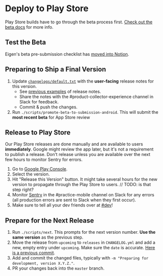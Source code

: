 # Deploy to Play Store

Play Store builds have to go through the beta process first. [Check out the beta docs](./deploy_to_beta.md) for more info.

## Test the Beta

Eigen's beta pre-submission checklist has [moved into Notion](https://www.notion.so/artsy/Pre-submission-QA-Checklist-785e3233fdcf423f95ee239ab3c22ec3).

## Preparing to Ship a Final Version

1. Update [`changelogs/default.txt`](https://github.com/artsy/eigen/blob/master/fastlane/metadata/android/en-US/changelogs/default.txt) with the **user-facing** release notes for this version.
   - See [previous examples](https://github.com/artsy/eigen/commits/master/fastlane/metadata/android/en-US/changelogs/default.txt) of release notes.
   - Share the notes with the #product-collector-experience channel in Slack for feedback.
   - Commit & push the changes.
1. Run `./scripts/promote-beta-to-submission-android`. This will submit the **most recent beta** for App Store review

## Release to Play Store

Our Play Store releases are done manually and are available to users **immediately**. Google might review the app later, but it's not a requirement to publish a release. Don't release unless you are available over the next few hours to monitor Sentry for errors.

1. Go to [Google Play Console](https://play.google.com/console/u/1/developers/6449739225222972501/app/4975007939329818983/tracks/production).
1. Select the version.
1. Hit "Release this Version" button. It might take several hours for the new version to propagate through the Play Store to users. // TODO: is that step right?
1. Monitor [Sentry](https://sentry.io/artsynet/eigen/) in the #practice-mobile channel on Slack for any errors (all production errors are sent to Slack when they first occur).
1. Make sure to tell all your dev friends over at [#dev](https://artsy.slack.com/archives/C02BC3HEJ)!

## Prepare for the Next Release

1. Run `./scripts/next`. This prompts for the next version number. **Use the same version** as the previous step.
1. Move the release from `upcoming` to `releases` in `CHANGELOG.yml` and add a new, empty entry under `upcoming`. Make sure the `date` is accurate. [Here is a previous commit](https://github.com/artsy/eigen/commit/580db98fa1165e01f81070e9bbc77598a47bcfc9#diff-96801928eca93eea4a5b44f359b868b5).
1. Add and commit the changed files, typically with `-m "Preparing for development, version X.Y.Z."`.
1. PR your changes back into the `master` branch.
